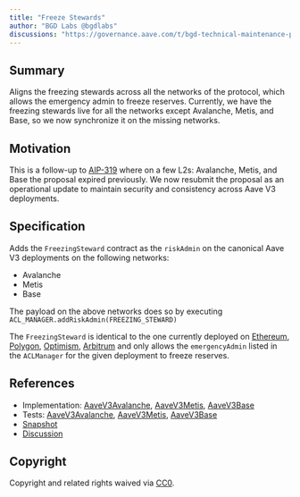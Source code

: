 ```yaml
---
title: "Freeze Stewards"
author: "BGD Labs @bgdlabs"
discussions: "https://governance.aave.com/t/bgd-technical-maintenance-proposals/15274"
---
```


## Summary

Aligns the freezing stewards across all the networks of the protocol, which allows the emergency admin to freeze reserves. Currently, we have the freezing stewards live for all the networks except Avalanche, Metis, and Base, so we now synchronize it on the missing networks.

## Motivation

This is a follow-up to [AIP-319](https://app.aave.com/governance/proposal/319/) where on a few L2s: Avalanche, Metis, and Base the proposal expired previously. We now resubmit the proposal as an operational update to maintain security and consistency across Aave V3 deployments.

## Specification

Adds the `FreezingSteward` contract as the `riskAdmin` on the canonical Aave V3 deployments on the following networks:
- Avalanche
- Metis
- Base

The payload on the above networks does so by executing `ACL_MANAGER.addRiskAdmin(FREEZING_STEWARD)`

The `FreezingSteward` is identical to the one currently deployed on [Ethereum](https://etherscan.io/address/0x2eE68ACb6A1319de1b49DC139894644E424fefD6#code), [Polygon](https://polygonscan.com/address/0xa7b40ed4dfAC9255EA9Dd218A3874f380D9FbBEB), [Optimism](https://optimistic.etherscan.io/address/0x3829943c53F2d00e20B58475aF19716724bF90Ba), [Arbitrum](https://arbiscan.io/address/0xe59470b3be3293534603487e00a44c72f2cd466d) and only allows the `emergencyAdmin` listed in the `ACLManager` for the given deployment to freeze reserves.

## References

- Implementation: [AaveV3Avalanche](https://github.com/bgd-labs/aave-proposals-v3/blob/main/src/20231101_Multi_FreezeStewards/AaveV3Avalanche_FreezeStewards_20231101.sol), [AaveV3Metis](https://github.com/bgd-labs/aave-proposals-v3/blob/main/src/20231101_Multi_FreezeStewards/AaveV3Metis_FreezeStewards_20231101.sol), [AaveV3Base](https://github.com/bgd-labs/aave-proposals-v3/blob/main/src/20231101_Multi_FreezeStewards/AaveV3Base_FreezeStewards_20231101.sol)
- Tests: [AaveV3Avalanche](https://github.com/bgd-labs/aave-proposals-v3/blob/main/src/20231101_Multi_FreezeStewards/AaveV3Avalanche_FreezeStewards_20231101.t.sol), [AaveV3Metis](https://github.com/bgd-labs/aave-proposals-v3/blob/main/src/20231101_Multi_FreezeStewards/AaveV3Metis_FreezeStewards_20231101.t.sol), [AaveV3Base](https://github.com/bgd-labs/aave-proposals-v3/blob/main/src/20231101_Multi_FreezeStewards/AaveV3Base_FreezeStewards_20231101.t.sol)
- [Snapshot](TODO)
- [Discussion](https://governance.aave.com/t/bgd-technical-maintenance-proposals/15274)

## Copyright

Copyright and related rights waived via [CC0](https://creativecommons.org/publicdomain/zero/1.0/).
